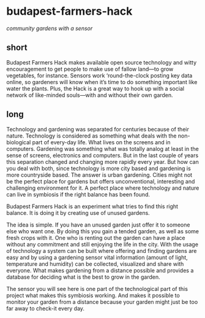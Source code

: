 budapest-farmers-hack
=====================
_community gardens with a sensor_

## short
Budapest Farmers Hack makes available open source technology and witty encouragement to get people to make use of fallow land—to grow vegetables, for instance. Sensors work ‘round-the-clock posting key data online, so gardeners will know when it’s time to do something important like water the plants. Plus, the Hack is a great way to hook up with a social network of like-minded souls—with and without their own garden.

## long
Technology and gardening was separated for centuries because of their nature. Technology is considered as something what deals with the non-biological part of every-day life. What lives on the screens and in computers. Gardening was something what was totally analog at least in the sense of screens, electronics and computers. But in the last couple of years this separation changed and changing more rapidly every year. But how can you deal with both, since technology is more city based and gardening is more countryside based. The answer is urban gardening. Cities might not be the perfect place for gardens but offers unconventional, interesting and challenging environment for it. A perfect place where technology and nature can live in symbiosis if the right balance has been found.

Budapest Farmers Hack is an experiment what tries to find this right balance. It is doing it by creating use of unused gardens.
                                                          
The idea is simple. If you have an unused garden just offer it to someone else who want one. By doing this you gain a tended garden, as well as some fresh crops with it. One who is renting out the garden can have a place without any commitment and still enjoying the life in the city. With the usage of technology a system can be built where offering and finding gardens are easy and by using a gardening sensor vital information (amount of light, temperature and humidity) can be collected, visualized and share with everyone. What makes gardening from a distance possible and provides a database for deciding what is the best to grow in the garden.

The sensor you will see here is one part of the technological part of this project what makes this symbiosis working. And makes it possible to monitor your garden from a distance because your garden might just be too far away to check-it every day.